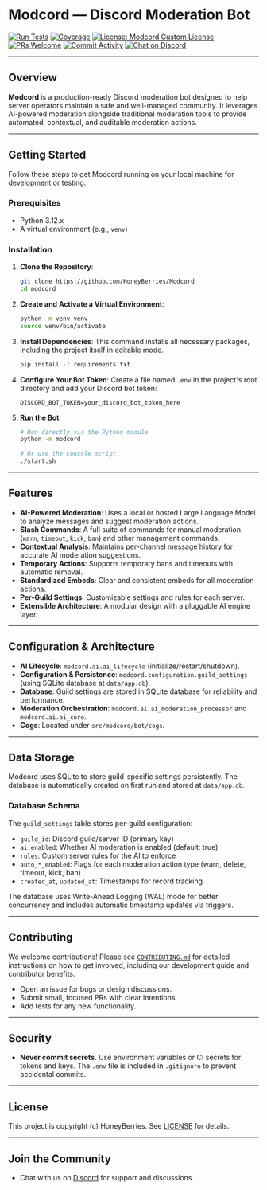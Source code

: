 # Modcord — Discord Moderation Bot

[![Run Tests](https://github.com/HoneyBerries/Modcord/actions/workflows/tests.yaml/badge.svg)](https://github.com/HoneyBerries/Modcord/actions/workflows/tests.yaml)
[![Coverage](https://codecov.io/gh/HoneyBerries/Modcord/branch/main/graph/badge.svg?token=YOUR_CODECOV_TOKEN)](https://codecov.io/gh/HoneyBerries/Modcord)
[![License: Modcord Custom License](https://img.shields.io/badge/license-Modcord%20Custom%20License-blue.svg)](LICENSE.md)
[![PRs Welcome](https://img.shields.io/badge/PRs-Welcome-brightgreen.svg)](CONTRIBUTING.md)
[![Commit Activity](https://img.shields.io/github/commit-activity/m/honeyberries/modcord)](https://github.com/honeyberries/modcord/commits)
[![Chat on Discord](https://img.shields.io/badge/chat-on%20Discord-5865F2.svg)](https://discord.gg/c354AX236r)

---

## Overview

**Modcord** is a production-ready Discord moderation bot designed to help server operators maintain a safe and well-managed community. It leverages AI-powered moderation alongside traditional moderation tools to provide automated, contextual, and auditable moderation actions.

---

## Getting Started

Follow these steps to get Modcord running on your local machine for development or testing.

### Prerequisites

- Python 3.12.x
- A virtual environment (e.g., `venv`)

### Installation

1.  **Clone the Repository**:
    ```bash
    git clone https://github.com/HoneyBerries/Modcord
    cd modcord
    ```

2.  **Create and Activate a Virtual Environment**:
    ```bash
    python -m venv venv
    source venv/bin/activate
    ```

3.  **Install Dependencies**:
    This command installs all necessary packages, including the project itself in editable mode.
    ```bash
    pip install -r requirements.txt
    ```

4.  **Configure Your Bot Token**:
    Create a file named `.env` in the project's root directory and add your Discord bot token:
    ```
    DISCORD_BOT_TOKEN=your_discord_bot_token_here
    ```

5.  **Run the Bot**:
    ```bash
    # Run directly via the Python module
    python -m modcord

    # Or use the console script
    ./start.sh
    ```

---

## Features

- **AI-Powered Moderation**: Uses a local or hosted Large Language Model to analyze messages and suggest moderation actions.
- **Slash Commands**: A full suite of commands for manual moderation (`warn`, `timeout`, `kick`, `ban`) and other management commands.
- **Contextual Analysis**: Maintains per-channel message history for accurate AI moderation suggestions.
- **Temporary Actions**: Supports temporary bans and timeouts with automatic removal.
- **Standardized Embeds**: Clear and consistent embeds for all moderation actions.
- **Per-Guild Settings**: Customizable settings and rules for each server.
- **Extensible Architecture**: A modular design with a pluggable AI engine layer.

---

## Configuration & Architecture

- **AI Lifecycle**: `modcord.ai.ai_lifecycle` (initialize/restart/shutdown).
- **Configuration & Persistence**: `modcord.configuration.guild_settings` (using SQLite database at `data/app.db`).
- **Database**: Guild settings are stored in SQLite database for reliability and performance.
- **Moderation Orchestration**: `modcord.ai.ai_moderation_processor` and `modcord.ai.ai_core`.
- **Cogs**: Located under `src/modcord/bot/cogs`.

---

## Data Storage

Modcord uses SQLite to store guild-specific settings persistently. The database is automatically created on first run and stored at `data/app.db`.

### Database Schema

The `guild_settings` table stores per-guild configuration:
- `guild_id`: Discord guild/server ID (primary key)
- `ai_enabled`: Whether AI moderation is enabled (default: true)
- `rules`: Custom server rules for the AI to enforce
- `auto_*_enabled`: Flags for each moderation action type (warn, delete, timeout, kick, ban)
- `created_at`, `updated_at`: Timestamps for record tracking

The database uses Write-Ahead Logging (WAL) mode for better concurrency and includes automatic timestamp updates via triggers.

---

## Contributing

We welcome contributions! Please see [`CONTRIBUTING.md`](CONTRIBUTING.md) for detailed instructions on how to get involved, including our development guide and contributor benefits.

- Open an issue for bugs or design discussions.
- Submit small, focused PRs with clear intentions.
- Add tests for any new functionality.

---

## Security

- **Never commit secrets**. Use environment variables or CI secrets for tokens and keys. The `.env` file is included in `.gitignore` to prevent accidental commits.

---

## License

This project is copyright (c) HoneyBerries. See [LICENSE](LICENSE.md) for details.

---

## Join the Community

- Chat with us on [Discord](https://discord.gg/c354AX236r) for support and discussions.